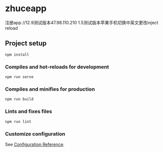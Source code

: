 # zhuceapp
注册app
 //12.9测试版本47.98.110.210
 1.5测试版本苹果手机切换中英文更改inject reload
## Project setup
```
npm install
```

### Compiles and hot-reloads for development
```
npm run serve
```

### Compiles and minifies for production
```
npm run build
```

### Lints and fixes files
```
npm run lint
```

### Customize configuration
See [Configuration Reference](https://cli.vuejs.org/config/).
